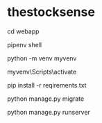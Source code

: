 # thestocksense

cd webapp

pipenv shell

python -m venv myvenv 

myvenv\Scripts\activate

pip install -r reqirements.txt

python manage.py migrate

python manage.py runserver
